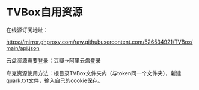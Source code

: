 # TVBox自用资源

在线源订阅地址：

https://mirror.ghproxy.com/raw.githubusercontent.com/526534921/TVBox/main/api.json

云盘资源需要登录：豆瓣→阿里云盘登录

夸克资源使用方法：根目录TVBox文件夹内（与token同一个文件夹），新建quark.txt文件，输入自己的cookie保存。
